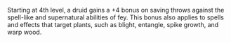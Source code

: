 Starting at 4th level, a druid gains a +4 bonus on saving throws against the spell-like and supernatural abilities of fey. This bonus also applies to spells and effects that target plants, such as blight, entangle, spike growth, and warp wood.